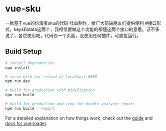 # vue-sku  
一款基于vue的仿淘宝sku的代码
吐血制作，给广大前端朋友们提供便利
#接口形式，keys和data这两个，我相信要做这个功能的都懂这两个接口的意思。话不多说了，各位使用吧，代码仅一个页面，没使用任何插件，可直接运行。
## Build Setup

``` bash
# install dependencies
npm install

# serve with hot reload at localhost:8080
npm run dev

# build for production with minification
npm run build

# build for production and view the bundle analyzer report
npm run build --report
```

For a detailed explanation on how things work, check out the [guide](http://vuejs-templates.github.io/webpack/) and [docs for vue-loader](http://vuejs.github.io/vue-loader).
